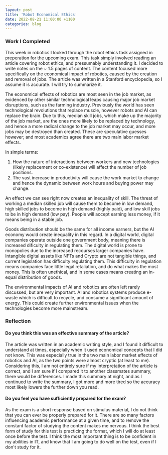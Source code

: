 ```yaml
---
layout: post
title: 'Robot Economical Ethics'
date: 2022-08-21 11:00:00 +1100
categories: blog
---
```


<h3>Work I Completed</h3>

This week in robotics I looked through the robot ethics task assigned in preperation for the upcoming exam. This task simply involved reading an article covering robot ethics, and pressumably understanding it. I decided to write notes on the ~ 1.5 pages of content. The content focused more specifically on the economical impact of robotics, caused by the creation and removal of jobs. The article was written in a Stanford encyclopedia, so I assume it is accurate. I will try to summarize it.

The economical effects of robotics are most seen in the job market, as evidenced by other similar technological leaps causing major job market disruptions, such as the farming industry. Previously the world has seen technological revolutions that replace muscle, however robots and AI can replace the brain. Due to this, median skill jobs, which make up the majority of the job market, are the ones more likely to be replaced by technology, and hence a more radical change to the job market may occur, and more jobs may be destroyed than created. These are speculative guesses however; and most academics agree there are two main labor market effects.

In simple terms:
1. How the nature of interactions between workers and new technologies (likely replacement or co-existence) will affect the number of job positions.
2. The vast increase in productivity will cause the work market to change and hence the dynamic between work hours and buying power may change.

An effect we can see right now creates an inequality of skill. The threat of working a median skilled job will cause them to become in low demand, high skilled jobs to become in high demand (highly paid), and low skill jobs to be in high demand (low pay). People will accept earning less money, if it means being in a stable job.

Goods distribution should be the same for all income earners, but the AI economy would create inequality in this regard. In a digital world, digital companies operate outside one government body, meaning there is increased dificulty in regulating them. The digital world is prone to monopolies due to the increased recourses larger companies have. Intangible digital assets like NFTs and Crypto are not tangible things, and current legislation has difficulty regulating them. This difficulty in regulation means companies face little legal retaliation, and do what makes the most money. This is often unethical, and in some cases means creating an in-equal distribution of goods.

The environmental impacts of AI and robotics are often left rarely discussed, but are very important. AI and robotics systems produce e-waste which is difficult to recycle, and consume a significant amount of energy. This could create further environmental issues when the technologies become more mainstream.

<h3>Reflection</h3>

<h4>Do you think this was an effective summary of the article?</h4>

The article was written in an academic writing style, and I found it difficult to understand at times, especially when it used economical concepts that I did not know. This was especially true in the two main labor market effects of robotics and AI, as the two points were almost cryptic (at least to me). Considering this, I am not entirely sure if my interpretation of the article is correct, and I am sure if I compared it to another classmates summary, there would be differences. I made this summary at night, and as I continued to write the summary, I got more and more tired so the accuracy most likely lowers the further down you read.

<h4>Do you feel you have sufficiently prepared for the exam?</h4>

As the exam is a short response based on stimulus material, I do not think that you can ever be properly prepared for it. There are so many factors influencing academic performance at a given time, and to remove the constant factor of studying the content makes me nervous. I think the best form of study for this test is practicing the format, which I will do at least once before the test. I think the most important thing is to be confident in my abilities in IT, and know that I am going to do well on the test, even if I don't study for it.